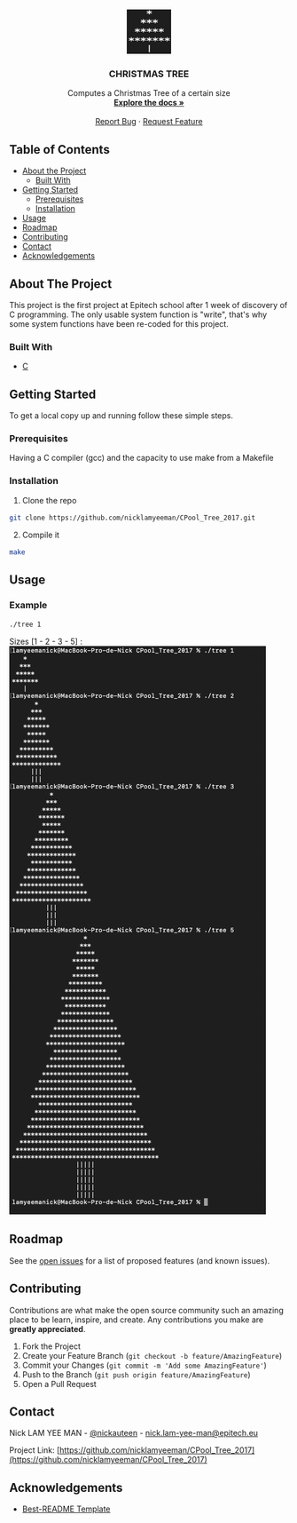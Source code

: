 <!-- PROJECT LOGO -->
<br />
<p align="center">
  <a href="https://github.com/nicklamyeeman/CPool_Tree_2017">
    <img src="assets/logo.png" alt="Logo" width="80" height="80">
  </a>

  <h3 align="center">CHRISTMAS TREE</h3>

  <p align="center">
    Computes a Christmas Tree of a certain size
    <br />
    <a href="https://github.com/nicklamyeeman/CPool_Tree_2017"><strong>Explore the docs »</strong></a>
    <br />
    <br />
    <a href="https://github.com/nicklamyeeman/CPool_Tree_2017/issues">Report Bug</a>
    ·
    <a href="https://github.com/nicklamyeeman/CPool_Tree_2017/issues">Request Feature</a>
  </p>
</p>



<!-- TABLE OF CONTENTS -->
## Table of Contents

* [About the Project](#about-the-project)
  * [Built With](#built-with)
* [Getting Started](#getting-started)
  * [Prerequisites](#prerequisites)
  * [Installation](#installation)
* [Usage](#usage)
* [Roadmap](#roadmap)
* [Contributing](#contributing)
* [Contact](#contact)
* [Acknowledgements](#acknowledgements)



<!-- ABOUT THE PROJECT -->
## About The Project

This project is the first project at Epitech school after 1 week of discovery of C programming. 
The only usable system function is "write", that's why some system functions have been re-coded for this project.

### Built With

* [C](https://www.programiz.com/c-programming)



<!-- GETTING STARTED -->
## Getting Started

To get a local copy up and running follow these simple steps.

### Prerequisites

Having a C compiler (gcc) and the capacity to use make from a Makefile

### Installation

1. Clone the repo
```sh
git clone https://github.com/nicklamyeeman/CPool_Tree_2017.git
```
2. Compile it
```sh
make
```



<!-- USAGE -->
## Usage

### Example

```sh
./tree 1
```

Sizes [1 - 2 - 3 - 5] :
<br/>
<img src="assets/examples.png" alt="examples">
<br/>



<!-- ROADMAP -->
## Roadmap

See the [open issues](https://github.com/nicklamyeeman/CPool_Tree_2017/issues) for a list of proposed features (and known issues).



<!-- CONTRIBUTING -->
## Contributing

Contributions are what make the open source community such an amazing place to be learn, inspire, and create. Any contributions you make are **greatly appreciated**.

1. Fork the Project
2. Create your Feature Branch (`git checkout -b feature/AmazingFeature`)
3. Commit your Changes (`git commit -m 'Add some AmazingFeature'`)
4. Push to the Branch (`git push origin feature/AmazingFeature`)
5. Open a Pull Request



<!-- CONTACT -->
## Contact

Nick LAM YEE MAN - [@nickauteen](https://twitter.com/nickauteen) - nick.lam-yee-man@epitech.eu

Project Link: [https://github.com/nicklamyeeman/CPool_Tree_2017](https://github.com/nicklamyeeman/CPool_Tree_2017)



<!-- ACKNOWLEDGEMENTS -->
## Acknowledgements

* [Best-README Template](https://github.com/othneildrew/Best-README-Template)



<!-- MARKDOWN LINKS & IMAGES -->
<!-- https://www.markdownguide.org/basic-syntax/#reference-style-links -->
[contributors-shield]: https://img.shields.io/github/contributors/nicklamyeeman/repo.svg?style=flat-square
[contributors-url]: https://github.com/nicklamyeeman/repo/graphs/contributors
[forks-shield]: https://img.shields.io/github/forks/nicklamyeeman/repo.svg?style=flat-square
[forks-url]: https://github.com/nicklamyeeman/repo/network/members
[stars-shield]: https://img.shields.io/github/stars/nicklamyeeman/repo.svg?style=flat-square
[stars-url]: https://github.com/nicklamyeeman/repo/stargazers
[issues-shield]: https://img.shields.io/github/issues/nicklamyeeman/repo.svg?style=flat-square
[issues-url]: https://github.com/nicklamyeeman/repo/issues
[license-shield]: https://img.shields.io/github/license/nicklamyeeman/repo.svg?style=flat-square
[license-url]: https://github.com/nicklamyeeman/repo/blob/master/LICENSE.txt
[linkedin-shield]: https://img.shields.io/badge/-LinkedIn-black.svg?style=flat-square&logo=linkedin&colorB=555
[linkedin-url]: https://linkedin.com/in/nicklamyeeman
[product-screenshot]: images/screenshot.png
